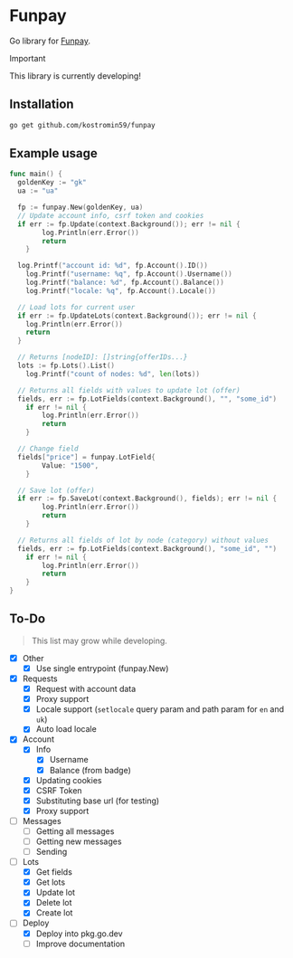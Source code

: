 # Funpay

Go library for [Funpay](https://funpay.com/).

> [!important]
> This library is currently developing!

## Installation

```sh
go get github.com/kostromin59/funpay
```

## Example usage

```go
func main() {
  goldenKey := "gk"
  ua := "ua"

  fp := funpay.New(goldenKey, ua)
  // Update account info, csrf token and cookies
  if err := fp.Update(context.Background()); err != nil {
		log.Println(err.Error())
		return
	}

  log.Printf("account id: %d", fp.Account().ID())
	log.Printf("username: %q", fp.Account().Username())
	log.Printf("balance: %d", fp.Account().Balance())
	log.Printf("locale: %q", fp.Account().Locale())

  // Load lots for current user
  if err := fp.UpdateLots(context.Background()); err != nil {
    log.Println(err.Error())
    return
  }

  // Returns [nodeID]: []string{offerIDs...}
  lots := fp.Lots().List()
	log.Printf("count of nodes: %d", len(lots))

  // Returns all fields with values to update lot (offer)
  fields, err := fp.LotFields(context.Background(), "", "some_id")
	if err != nil {
		log.Println(err.Error())
		return
	}

  // Change field
  fields["price"] = funpay.LotField{
		Value: "1500",
	}

  // Save lot (offer)
  if err := fp.SaveLot(context.Background(), fields); err != nil {
		log.Println(err.Error())
		return
	}

  // Returns all fields of lot by node (category) without values
  fields, err := fp.LotFields(context.Background(), "some_id", "")
	if err != nil {
		log.Println(err.Error())
		return
	}
}
```

## To-Do

> This list may grow while developing.

- [X] Other
  - [X] Use single entrypoint (funpay.New)
- [X] Requests
  - [X] Request with account data
  - [X] Proxy support
  - [X] Locale support (`setlocale` query param and path param for `en` and `uk`)
  - [X] Auto load locale
- [X] Account
  - [X] Info
    - [X] Username
    - [X] Balance (from badge)
  - [X] Updating cookies
  - [X] CSRF Token
  - [X] Substituting base url (for testing)
  - [X] Proxy support
- [ ] Messages
  - [ ] Getting all messages
  - [ ] Getting new messages
  - [ ] Sending
- [ ] Lots
  - [X] Get fields
  - [X] Get lots
  - [X] Update lot
  - [X] Delete lot
  - [X] Create lot
- [ ] Deploy
  - [X] Deploy into pkg.go.dev
  - [ ] Improve documentation